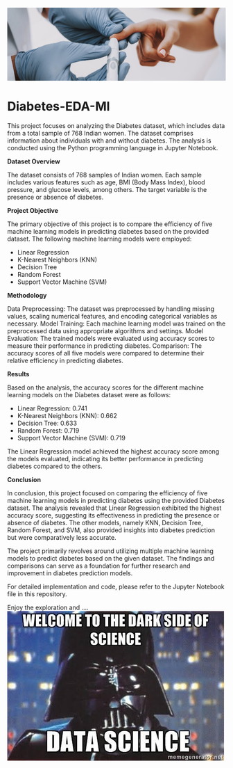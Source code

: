 ![Diabetes](Plot_fig/read_me_cover.jpg)
# Diabetes-EDA-Ml

This project focuses on analyzing the Diabetes dataset, which includes data from a total sample of 768 Indian women. The dataset comprises information about individuals with and without diabetes. The analysis is conducted using the Python programming language in Jupyter Notebook.

**Dataset Overview**

The dataset consists of 768 samples of Indian women.
Each sample includes various features such as age, BMI (Body Mass Index), blood pressure, and glucose levels, among others.
The target variable is the presence or absence of diabetes.


**Project Objective**

The primary objective of this project is to compare the efficiency of five machine learning models in predicting diabetes based on the provided dataset. The following machine learning models were employed:


- Linear Regression
- K-Nearest Neighbors (KNN)
- Decision Tree
- Random Forest
- Support Vector Machine (SVM)

**Methodology**

Data Preprocessing: The dataset was preprocessed by handling missing values, scaling numerical features, and encoding categorical variables as necessary.
Model Training: Each machine learning model was trained on the preprocessed data using appropriate algorithms and settings.
Model Evaluation: The trained models were evaluated using accuracy scores to measure their performance in predicting diabetes.
Comparison: The accuracy scores of all five models were compared to determine their relative efficiency in predicting diabetes.


**Results**

Based on the analysis, the accuracy scores for the different machine learning models on the Diabetes dataset were as follows:


- Linear Regression: 0.741
- K-Nearest Neighbors (KNN): 0.662
- Decision Tree: 0.633
- Random Forest: 0.719
- Support Vector Machine (SVM): 0.719

The Linear Regression model achieved the highest accuracy score among the models evaluated, indicating its better performance in predicting diabetes compared to the others.

**Conclusion**

In conclusion, this project focused on comparing the efficiency of five machine learning models in predicting diabetes using the provided Diabetes dataset. The analysis revealed that Linear Regression exhibited the highest accuracy score, suggesting its effectiveness in predicting the presence or absence of diabetes. The other models, namely KNN, Decision Tree, Random Forest, and SVM, also provided insights into diabetes prediction but were comparatively less accurate.

The project primarily revolves around utilizing multiple machine learning models to predict diabetes based on the given dataset. The findings and comparisons can serve as a foundation for further research and improvement in diabetes prediction models.

For detailed implementation and code, please refer to the Jupyter Notebook file in this repository.

Enjoy the exploration and ....
![ANiceMEME](Plot_fig/read_me_meme.jpg)
